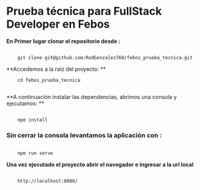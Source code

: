 
# Prueba técnica para FullStack Developer en Febos

**En Primer lugar clonar el repositorio desde :**

```

	git clone git@github.com:RodGonzalez760/febos_prueba_tecnica.git  

```

**Accedemos a la raíz del proyecto: **

```
	cd febos_prueba_tecnica
	
```

**A continuación instalar las dependencias, abrimos una consola y ejecutamos: **

```

	npm install

```

  

### Sin cerrar la consola levantamos la aplicación con :

```

	npm run serve

```

  

**Una vez ejecutado el proyecto abrir el navegador e ingresar a la url local**

```

	http://localhost:8080/

```
